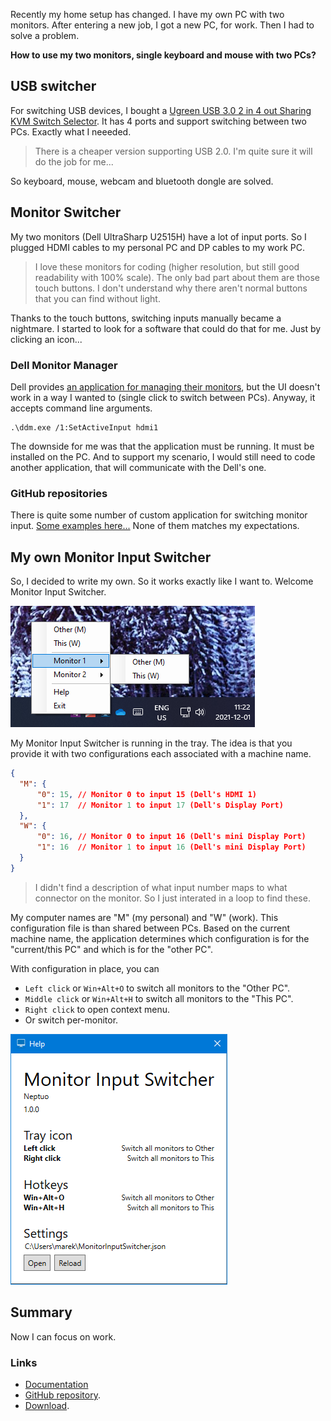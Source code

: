 Recently my home setup has changed. I have my own PC with two monitors. After entering a new job, I got a new PC, for work. Then I had to solve a problem.

**How to use my two monitors, single keyboard and mouse with two PCs?**

## USB switcher

For switching USB devices, I bought a [Ugreen USB 3.0 2 in 4 out Sharing KVM Switch Selector](https://www.amazon.com/UGREEN-Selector-Computers-Peripheral-Switcher/dp/B01N6GD9JO).
It has 4 ports and support switching between two PCs. Exactly what I neeeded.

> There is a cheaper version supporting USB 2.0. I'm quite sure it will do the job for me...

So keyboard, mouse, webcam and bluetooth dongle are solved.

## Monitor Switcher

My two monitors (Dell UltraSharp U2515H) have a lot of input ports. So I plugged HDMI cables to my personal PC and DP cables to my work PC.

> I love these monitors for coding (higher resolution, but still good readability with 100% scale). The only bad part about them are those touch buttons. I don't understand why there aren't normal buttons that you can find without light.

Thanks to the touch buttons, switching inputs manually became a nightmare. I started to look for a software that could do that for me. Just by clicking an icon...

### Dell Monitor Manager

Dell provides [an application for managing their monitors](https://www.dell.com/support/kbdoc/en-us/000060112/what-is-dell-display-manager), but the UI doesn't work in a way I wanted to (single click to switch between PCs). Anyway, it accepts command line arguments.

```
.\ddm.exe /1:SetActiveInput hdmi1
```

The downside for me was that the application must be running. It must be installed on the PC. And to support my scenario, I would still need to code another application, that will communicate with the Dell's one.

### GitHub repositories

There is quite some number of custom application for switching monitor input. [Some examples here...](https://github.com/search?q=monitor+input+switch)
None of them matches my expectations.

## My own Monitor Input Switcher

So, I decided to write my own. So it works exactly like I want to. Welcome Monitor Input Switcher.

![Monitor Input Switcher](/Content/Images/Blog/monitor-input-switcher/contextmenu.png)

My Monitor Input Switcher is running in the tray. The idea is that you provide it with two configurations each associated with a machine name.

```json
{
  "M": {
      "0": 15, // Monitor 0 to input 15 (Dell's HDMI 1)
      "1": 17  // Monitor 1 to input 17 (Dell's Display Port)
  },
  "W": {
      "0": 16, // Monitor 0 to input 16 (Dell's mini Display Port)
      "1": 16  // Monitor 1 to input 16 (Dell's mini Display Port)
  }
}
```

> I didn't find a description of what input number maps to what connector on the monitor. So I just interated in a loop to find these.

My computer names are "M" (my personal) and "W" (work). This configuration file is than shared between PCs. Based on the current machine name, the application determines which configuration is for the "current/this PC" and which is for the "other PC".

With configuration in place, you can
- `Left click` or `Win+Alt+O` to switch all monitors to the "Other PC".
- `Middle click` or `Win+Alt+H` to switch all monitors to the "This PC".
- `Right click` to open context menu.
- Or switch per-monitor.

![Help window](/Content/Images/Blog/monitor-input-switcher/help.png)

## Summary

Now I can focus on work.

### Links
- [Documentation](https://www.neptuo.com/project/desktop/monitorinputswitcher)
- [GitHub repository](https://github.com/maraf/MonitorInputSwitcher).
- [Download](https://apps.neptuo.com/monitor-input-switcher).